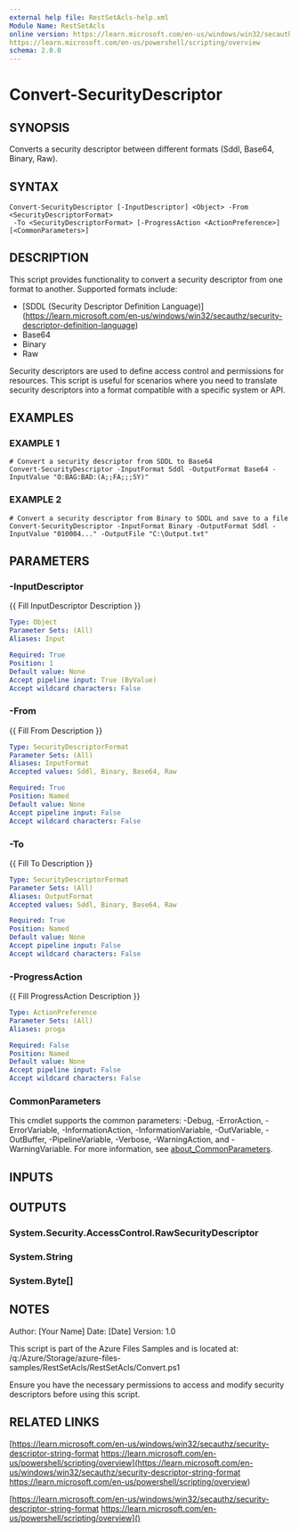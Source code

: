 ```yaml
---
external help file: RestSetAcls-help.xml
Module Name: RestSetAcls
online version: https://learn.microsoft.com/en-us/windows/win32/secauthz/security-descriptor-string-format
https://learn.microsoft.com/en-us/powershell/scripting/overview
schema: 2.0.0
---
```


# Convert-SecurityDescriptor

## SYNOPSIS
Converts a security descriptor between different formats (Sddl, Base64, Binary, Raw).

## SYNTAX

```
Convert-SecurityDescriptor [-InputDescriptor] <Object> -From <SecurityDescriptorFormat>
 -To <SecurityDescriptorFormat> [-ProgressAction <ActionPreference>] [<CommonParameters>]
```

## DESCRIPTION
This script provides functionality to convert a security descriptor from one format to another. 
Supported formats include:
- \[SDDL (Security Descriptor Definition Language)\](https://learn.microsoft.com/en-us/windows/win32/secauthz/security-descriptor-definition-language)
- Base64
- Binary
- Raw

Security descriptors are used to define access control and permissions for resources. 
This script is useful for scenarios where you need to translate security descriptors 
into a format compatible with a specific system or API.

## EXAMPLES

### EXAMPLE 1
```
# Convert a security descriptor from SDDL to Base64
Convert-SecurityDescriptor -InputFormat Sddl -OutputFormat Base64 -InputValue "O:BAG:BAD:(A;;FA;;;SY)"
```

### EXAMPLE 2
```
# Convert a security descriptor from Binary to SDDL and save to a file
Convert-SecurityDescriptor -InputFormat Binary -OutputFormat Sddl -InputValue "010004..." -OutputFile "C:\Output.txt"
```

## PARAMETERS

### -InputDescriptor
{{ Fill InputDescriptor Description }}

```yaml
Type: Object
Parameter Sets: (All)
Aliases: Input

Required: True
Position: 1
Default value: None
Accept pipeline input: True (ByValue)
Accept wildcard characters: False
```

### -From
{{ Fill From Description }}

```yaml
Type: SecurityDescriptorFormat
Parameter Sets: (All)
Aliases: InputFormat
Accepted values: Sddl, Binary, Base64, Raw

Required: True
Position: Named
Default value: None
Accept pipeline input: False
Accept wildcard characters: False
```

### -To
{{ Fill To Description }}

```yaml
Type: SecurityDescriptorFormat
Parameter Sets: (All)
Aliases: OutputFormat
Accepted values: Sddl, Binary, Base64, Raw

Required: True
Position: Named
Default value: None
Accept pipeline input: False
Accept wildcard characters: False
```

### -ProgressAction
{{ Fill ProgressAction Description }}

```yaml
Type: ActionPreference
Parameter Sets: (All)
Aliases: proga

Required: False
Position: Named
Default value: None
Accept pipeline input: False
Accept wildcard characters: False
```

### CommonParameters
This cmdlet supports the common parameters: -Debug, -ErrorAction, -ErrorVariable, -InformationAction, -InformationVariable, -OutVariable, -OutBuffer, -PipelineVariable, -Verbose, -WarningAction, and -WarningVariable. For more information, see [about_CommonParameters](http://go.microsoft.com/fwlink/?LinkID=113216).

## INPUTS

## OUTPUTS

### System.Security.AccessControl.RawSecurityDescriptor
### System.String
### System.Byte[]
## NOTES
Author: \[Your Name\]
Date: \[Date\]
Version: 1.0

This script is part of the Azure Files Samples and is located at:
/q:/Azure/Storage/azure-files-samples/RestSetAcls/RestSetAcls/Convert.ps1

Ensure you have the necessary permissions to access and modify security descriptors 
before using this script.

## RELATED LINKS

[https://learn.microsoft.com/en-us/windows/win32/secauthz/security-descriptor-string-format
https://learn.microsoft.com/en-us/powershell/scripting/overview](https://learn.microsoft.com/en-us/windows/win32/secauthz/security-descriptor-string-format
https://learn.microsoft.com/en-us/powershell/scripting/overview)

[https://learn.microsoft.com/en-us/windows/win32/secauthz/security-descriptor-string-format
https://learn.microsoft.com/en-us/powershell/scripting/overview]()

